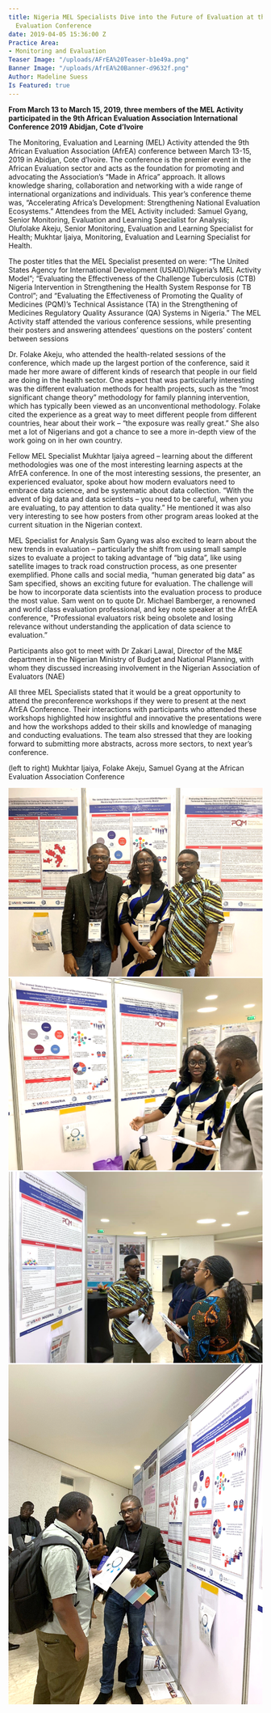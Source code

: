 ```yaml
---
title: Nigeria MEL Specialists Dive into the Future of Evaluation at the 2019 African
  Evaluation Conference
date: 2019-04-05 15:36:00 Z
Practice Area:
- Monitoring and Evaluation
Teaser Image: "/uploads/AFrEA%20Teaser-b1e49a.png"
Banner Image: "/uploads/AfrEA%20Banner-d9632f.png"
Author: Madeline Suess
Is Featured: true
---
```


**From March 13 to March 15, 2019, three members of the MEL Activity participated in the 9th African Evaluation Association International Conference 2019 Abidjan, Cote d’Ivoire**

The Monitoring, Evaluation and Learning (MEL) Activity attended the 9th African Evaluation Association (AfrEA) conference between March 13-15, 2019 in Abidjan, Cote d’Ivoire. The conference is the premier event in the African Evaluation sector and acts as the foundation for promoting and advocating the Association’s “Made in Africa” approach. It allows knowledge sharing, collaboration and networking with a wide range of international organizations and individuals. This year’s conference theme was, “Accelerating Africa’s Development: Strengthening National Evaluation Ecosystems.” Attendees from the MEL Activity included: Samuel Gyang, Senior Monitoring, Evaluation and Learning Specialist for Analysis; Olufolake Akeju, Senior Monitoring, Evaluation and Learning Specialist for Health; Mukhtar Ijaiya, Monitoring, Evaluation and Learning Specialist for Health. 

The poster titles that the MEL Specialist presented on were: “The United States Agency for International Development (USAID)/Nigeria’s MEL Activity Model”; “Evaluating the Effectiveness of the Challenge Tuberculosis (CTB) Nigeria Intervention in Strengthening the Health System Response for TB Control”; and “Evaluating the Effectiveness of Promoting the Quality of Medicines (PQM)’s Technical Assistance (TA) in the Strengthening of Medicines Regulatory Quality Assurance (QA) Systems in Nigeria.” The MEL Activity staff attended the various conference sessions, while presenting their posters and answering attendees’ questions on the posters’ content between sessions 

Dr. Folake Akeju, who attended the health-related sessions of the conference, which made up the largest portion of the conference, said it made her more aware of different kinds of research that people in our field are doing in the health sector. One aspect that was particularly interesting was the different evaluation methods for health projects, such as the “most significant change theory” methodology for family planning intervention, which has typically been viewed as an unconventional methodology. Folake cited the experience as a great way to meet different people from different countries, hear about their work – “the exposure was really great.” She also met a lot of Nigerians and got a chance to see a more in-depth view of the work going on in her own country. 

Fellow MEL Specialist Mukhtar Ijaiya agreed – learning about the different methodologies was one of the most interesting learning aspects at the AfrEA conference. In one of the most interesting sessions, the presenter, an experienced evaluator, spoke about how modern evaluators need to embrace data science, and be systematic about data collection. “With the advent of big data and data scientists – you need to be careful, when you are evaluating, to pay attention to data quality.” He mentioned it was also very interesting to see how posters from other program areas looked at the current situation in the Nigerian context.  

MEL Specialist for Analysis Sam Gyang was also excited to learn about the new trends in evaluation – particularly the shift from using small sample sizes to evaluate a project to taking advantage of “big data”, like using satellite images to track road construction process, as one presenter exemplified. Phone calls and social media, “human generated big data” as Sam specified, shows an exciting future for evaluation. The challenge will be how to incorporate data scientists into the evaluation process to produce the most value. 
Sam went on to quote Dr. Michael Bamberger, a renowned and world class evaluation professional, and key note speaker at the AfrEA conference, "Professional evaluators risk being obsolete and losing relevance without understanding the application of data science to evaluation.” 

Participants also got to meet with Dr Zakari Lawal, Director of the M&E department in the Nigerian Ministry of Budget and National Planning, with whom they discussed increasing involvement in the Nigerian Association of Evaluators (NAE)

All three MEL Specialists stated that it would be a great opportunity to attend the preconference workshops if they were to present at the next AfrEA Conference. Their interactions with participants who attended these workshops highlighted how insightful and innovative the presentations were and how the workshops added to their skills and knowledge of managing and conducting evaluations. The team also stressed that they are looking forward to submitting more abstracts, across more sectors, to next year’s conference.

(left to right) Mukhtar Ijaiya, Folake Akeju, Samuel Gyang  at the African Evaluation Association Conference

![AfrEA 2.png](/uploads/AfrEA%202.png)
![AfrEA 3.png](/uploads/AfrEA%203.png)![AfrEA 4.png](/uploads/AfrEA%204.png)![AfrEA 5.png](/uploads/AfrEA%205.png)